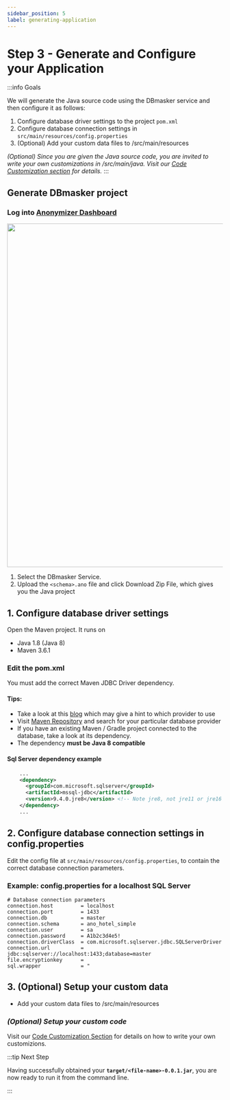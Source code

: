 ```yaml
---
sidebar_position: 5
label: generating-application
---
```


# Step 3 - Generate and Configure your Application

:::info Goals

We will generate the Java source code using the DBmasker service and then configure it as follows:

   1. Configure database driver settings to the project `pom.xml`
   2. Configure database connection settings in `src/main/resources/config.properties`
   3. (Optional) Add your custom data files to /src/main/resources

*(Optional) Since you are given the Java source code, you are invited to write your own customizations in /src/main/java. Visit our [Code Customization section](../custom/overview-custom) for details.*
:::

## Generate DBmasker project

### Log into [Anonymizer Dashboard](https://dev.esito.no/auth/dashboard/home)

<img src="/img/docs/ano_dashboard.png" width="800" />

1. Select the DBmasker Service.
2. Upload the `<schema>.ano` file and click Download Zip File, which gives you the Java project

## 1. Configure database driver settings

Open the Maven project. It runs on

- Java 1.8 (Java 8)
- Maven 3.6.1

### Edit the pom.xml

You must add the correct Maven JDBC Driver dependency.

#### Tips:

- Take a look at this [blog](https://vladmihalcea.com/jdbc-driver-maven-dependency/) which may give a hint to which provider to use
- Visit [Maven Repository](https://mvnrepository.com/search?q=jdbc) and search for your particular database provider
- If you have an existing Maven / Gradle project connected to the database, take a look at its dependency. 
- The dependency **must be Java 8 compatible**

#### Sql Server dependency example

```xml
    ...
    <dependency>
      <groupId>com.microsoft.sqlserver</groupId>
      <artifactId>mssql-jdbc</artifactId>
      <version>9.4.0.jre8</version> <!-- Note jre8, not jre11 or jre16 -->
    </dependency>
    ...
```

## 2. Configure database connection settings in config.properties

Edit the config file at `src/main/resources/config.properties`, to contain the correct database connection parameters.

### Example: config.properties for a localhost SQL Server

```properties
# Database connection parameters
connection.host         = localhost
connection.port         = 1433
connection.db           = master
connection.schema       = ano_hotel_simple
connection.user         = sa
connection.password     = A1b2c3d4e5!
connection.driverClass  = com.microsoft.sqlserver.jdbc.SQLServerDriver
connection.url          = jdbc:sqlserver://localhost:1433;database=master
file.encryptionkey      = 
sql.wrapper             = "
```

## 3. (Optional) Setup your custom data

- Add your custom data files to /src/main/resources

### *(Optional) Setup your custom code*

Visit our [Code Customization Section](../custom/overview-custom.md) for details on how to write your own customizions.

:::tip Next Step

Having successfully obtained your **`target/<file-name>-0.0.1.jar`**, you are now ready to run it from the command line.

:::
